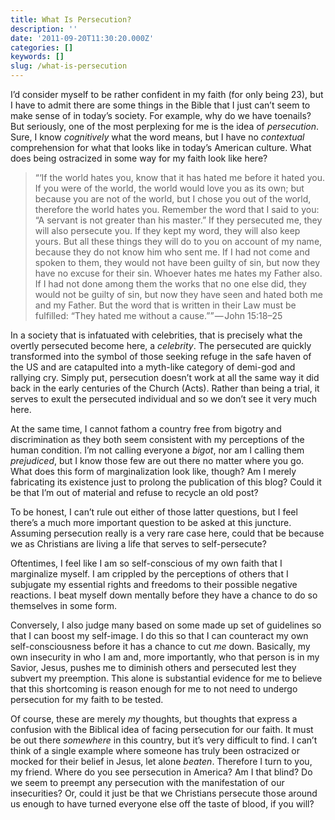 ```yaml
---
title: What Is Persecution?
description: ''
date: '2011-09-20T11:30:20.000Z'
categories: []
keywords: []
slug: /what-is-persecution
---
```


I’d consider myself to be rather confident in my faith (for only being 23), but I have to admit there are some things in the Bible that I just can’t seem to make sense of in today’s society. For example, why do we have toenails? But seriously, one of the most perplexing for me is the idea of _persecution_. Sure, I know _cognitively_ what the word means, but I have no _contextual_ comprehension for what that looks like in today’s American culture. What does being ostracized in some way for my faith look like here?

> “‘If the world hates you, know that it has hated me before it hated you. If you were of the world, the world would love you as its own; but because you are not of the world, but I chose you out of the world, therefore the world hates you. Remember the word that I said to you: “A servant is not greater than his master.” If they persecuted me, they will also persecute you. If they kept my word, they will also keep yours. But all these things they will do to you on account of my name, because they do not know him who sent me. If I had not come and spoken to them, they would not have been guilty of sin, but now they have no excuse for their sin. Whoever hates me hates my Father also. If I had not done among them the works that no one else did, they would not be guilty of sin, but now they have seen and hated both me and my Father. But the word that is written in their Law must be fulfilled: “They hated me without a cause.”” — John 15:18–25

In a society that is infatuated with celebrities, that is precisely what the overtly persecuted become here, a _celebrity_. The persecuted are quickly transformed into the symbol of those seeking refuge in the safe haven of the US and are catapulted into a myth-like category of demi-god and rallying cry. Simply put, persecution doesn’t work at all the same way it did back in the early centuries of the Church (Acts). Rather than being a trial, it serves to exult the persecuted individual and so we don’t see it very much here.

At the same time, I cannot fathom a country free from bigotry and discrimination as they both seem consistent with my perceptions of the human condition. I’m not calling everyone a _bigot_, nor am I calling them _prejudiced_, but I know those few are out there no matter where you go. What does this form of marginalization look like, though? Am I merely fabricating its existence just to prolong the publication of this blog? Could it be that I’m out of material and refuse to recycle an old post?

To be honest, I can’t rule out either of those latter questions, but I feel there’s a much more important question to be asked at this juncture. Assuming persecution really is a very rare case here, could that be because we as Christians are living a life that serves to self-persecute?

Oftentimes, I feel like I am so self-conscious of my own faith that I marginalize myself. I am crippled by the perceptions of others that I subjugate my essential rights and freedoms to their possible negative reactions. I beat myself down mentally before they have a chance to do so themselves in some form.

Conversely, I also judge many based on some made up set of guidelines so that I can boost my self-image. I do this so that I can counteract my own self-consciousness before it has a chance to cut _me_ down. Basically, my own insecurity in who I am and, more importantly, who that person is in my Savior, Jesus, pushes me to diminish others and persecuted lest they subvert my preemption. This alone is substantial evidence for me to believe that this shortcoming is reason enough for me to not need to undergo persecution for my faith to be tested.

Of course, these are merely _my_ thoughts, but thoughts that express a confusion with the Biblical idea of facing persecution for our faith. It must be out there _somewhere_ in this country, but it’s very difficult to find. I can’t think of a single example where someone has truly been ostracized or mocked for their belief in Jesus, let alone _beaten_. Therefore I turn to you, my friend. Where do you see persecution in America? Am I that blind? Do we seem to preempt any persecution with the manifestation of our insecurities? Or, could it just be that we Christians persecute those around us enough to have turned everyone else off the taste of blood, if you will?